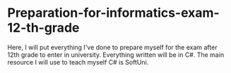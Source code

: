 # Preparation-for-informatics-exam-12-th-grade
Here, I will put everything I've done to prepare myself for the exam after 12th grade to enter in university. Everything written will be in C#. The main resource I will use to teach myself C# is SoftUni.

